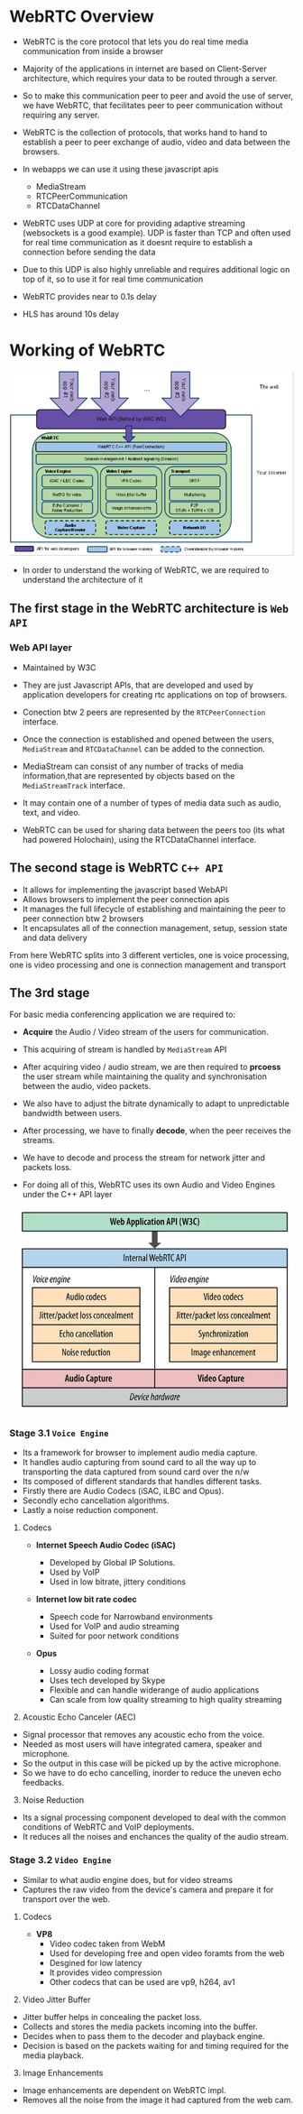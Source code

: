 # WebRTC Overview

- WebRTC is the core protocol that lets you do real time media communication from inside a browser
- Majority of the applications in internet are based on Client-Server architecture, which requires your data to be routed through a server.
- So to make this communication peer to peer and avoid the use of server, we have WebRTC, that fecilitates peer to peer communication without requiring any server.

- WebRTC is the collection of protocols, that works hand to hand to establish a peer to peer exchange of audio, video and data between the browsers.
- In webapps we can use it using these javascript apis
  - MediaStream
  - RTCPeerCommunication
  - RTCDataChannel
  
- WebRTC uses UDP at core for providing adaptive streaming (websockets is a good example). UDP is faster than TCP and often used for real time communication as it doesnt require to establish a connection before sending the data
- Due to this UDP is also highly unreliable and requires additional logic on top of it, so to use it for real time communication

- WebRTC provides near to 0.1s delay
- HLS has around 10s delay

# Working of WebRTC

![alt text](image.png)

- In order to understand the working of WebRTC, we are required to understand the architecture of it

## The first stage in the WebRTC architecture is `Web API`

### Web API layer

- Maintained by W3C
- They are just Javascript APIs, that are developed and used by application developers for creating rtc applications on top of browsers.

- Conection btw 2 peers are represented by the `RTCPeerConnection` interface.
- Once the connection is established and opened between the users, `MediaStream` and `RTCDataChannel` can be added to the connection.

- MediaStream can consist of any number of tracks of media information,that are represented by objects based on the `MediaStreamTrack` interface.
- It may contain one of a number of types of media data such as audio, text, and video.
- WebRTC can be used for sharing data between the peers too (its what had powered Holochain), using the RTCDataChannel interface.

## The second stage is WebRTC `C++ API`

- It allows for implementing the javascript based WebAPI
- Allows browsers to implement the peer connection apis
- It manages the full lifecycle of establishing and maintaining the peer to peer connection btw 2 browsers
- It encapsulates all of the connection management, setup, session state and data delivery

From here WebRTC splits into 3 different verticles, one is voice processing, one is video processing and one is connection management and transport

## The 3rd stage

For basic media conferencing application we are required to:

- **Acquire** the Audio / Video stream of the users for communication.
- This acquiring of stream is handled by `MediaStream` API

- After acquiring video / audio stream, we are then required to **prcoess** the user stream while maintaining the quality and synchronisation between the audio, video packets.
- We also have to adjust the bitrate dynamically to adapt to unpredictable bandwidth between users.

- After processing, we have to finally **decode**, when the peer receives the streams.
- We have to decode and process the stream for network jitter and packets loss.

- For doing all of this, WebRTC uses its own Audio and Video Engines under the C++ API layer

![alt text](image-1.png)

### Stage 3.1 `Voice Engine`

- Its a framework for browser to implement audio media capture.
- It handles audio capturing from sound card to all the way up to transporting the data captured from sound card over the n/w
- Its composed of different standards that handles different tasks.
- Firstly there are Audio Codecs (iSAC, iLBC and Opus).
- Secondly echo cancellation algorithms.
- Lastly a noise reduction component.

1. Codecs

    - **Internet Speech Audio Codec (iSAC)**
      - Developed by Global IP Solutions.
      - Used by VoIP
      - Used in low bitrate, jittery conditions
  
    - **Internet low bit rate codec**
      - Speech code for Narrowband environments
      - Used for VoIP and audio streaming
      - Suited for poor network conditions

    - **Opus**
      - Lossy audio coding format
      - Uses tech developed by Skype
      - Flexible and can handle widerange of audio applications
      - Can scale from low quality streaming to high quality streaming

2. Acoustic Echo Canceler (AEC)

- Signal processor that removes any acoustic echo from the voice.
- Needed as most users will have integrated camera, speaker and microphone.
- So the output in this case will be picked up by the active microphone.
- So we have to do echo cancelling, inorder to reduce the uneven echo feedbacks.

3. Noise Reduction

- Its a signal processing component developed to deal with the common conditions of WebRTC and VoIP deployments.
- It reduces all the noises and enchances the quality of the audio stream.

### Stage 3.2 `Video Engine`

- Similar to what audio engine does, but for video streams
- Captures the raw video from the device's camera and prepare it for transport over the web.
  
1. Codecs

    - **VP8**
      - Video codec taken from WebM
      - Used for developing free and open video foramts from the web
      - Desgined for low latency
      - It provides video compression
      - Other codecs that can be used are vp9, h264, av1

2. Video Jitter Buffer

- Jitter buffer helps in concealing the packet loss.
- Collects and stores the media packets incoming into the buffer.
- Decides when to pass them to the decoder and playback engine.
- Decision is based on the packets waiting for and timing required for the media playback.

3. Image Enhancements

- Image enhancements are dependent on WebRTC impl.
- Removes all the noise from the image it had captured from the web cam.


